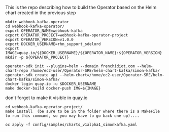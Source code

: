 This is the repo describing how to build the Operator based on the Helm chart created in the previous step
```
mkdir webhook-kafka-operator
cd webhook-kafka-operator/
export OPERATOR_NAME=webhook-kafka
export OPERATOR_PROJECT=webhook-kafka-operator-project
export OPERATOR_VERSION=v1.0.0
export DOCKER_USERNAME=rhn_support_sdelord
export IMAGE=quay.io/${DOCKER_USERNAME}/${OPERATOR_NAME}:${OPERATOR_VERSION}
mkdir -p ${OPERATOR_PROJECT}

operator-sdk init --plugins=helm --domain frenchidiot.com --helm-chart-repo /home/ec2-user/Operator-SRE/helm-chart-kafka/simon-kafka/
operator-sdk create api --helm-chart=/home/ec2-user/Operator-SRE/helm-chart-kafka/simon-kafka/
docker login quay.io -u $DOCKER_USERNAME
make docker-build docker-push IMG=${IMAGE}
```
don't forget to make it visible in quay.io
```
cd webhook-kafka-operator-project/
make install  (be sure to be in the folder where there is a MakeFile to run this command, so you may have to go back one up)....

oc apply -f config/samples/charts_v1alpha1_simonkafka.yaml
```
